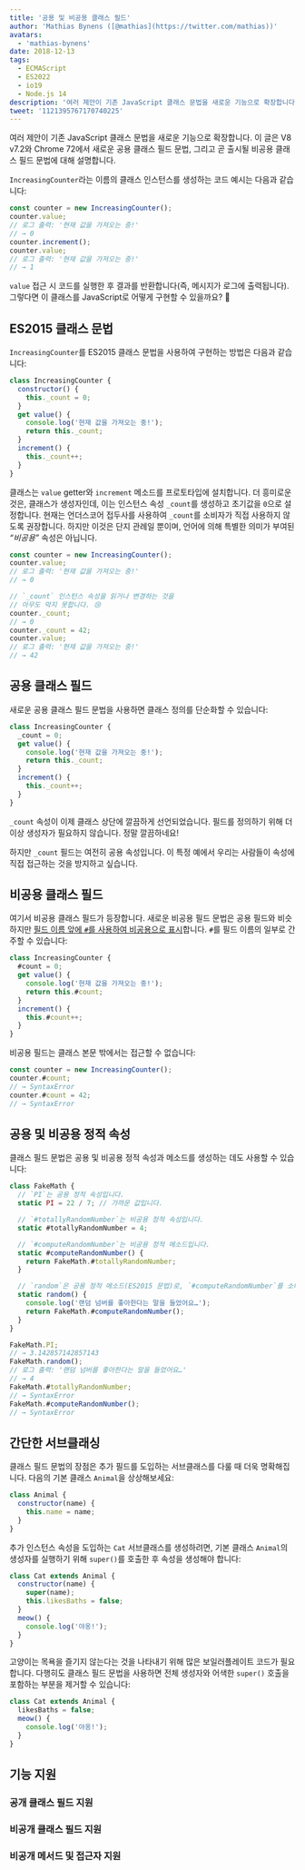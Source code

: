 ```yaml
---
title: '공용 및 비공용 클래스 필드'
author: 'Mathias Bynens ([@mathias](https://twitter.com/mathias))'
avatars:
  - 'mathias-bynens'
date: 2018-12-13
tags:
  - ECMAScript
  - ES2022
  - io19
  - Node.js 14
description: '여러 제안이 기존 JavaScript 클래스 문법을 새로운 기능으로 확장합니다. 이 글은 V8 v7.2와 Chrome 72에서 새로운 공용 클래스 필드 문법, 그리고 곧 출시될 비공용 클래스 필드 문법에 대해 설명합니다.'
tweet: '1121395767170740225'
---
```

여러 제안이 기존 JavaScript 클래스 문법을 새로운 기능으로 확장합니다. 이 글은 V8 v7.2와 Chrome 72에서 새로운 공용 클래스 필드 문법, 그리고 곧 출시될 비공용 클래스 필드 문법에 대해 설명합니다.

`IncreasingCounter`라는 이름의 클래스 인스턴스를 생성하는 코드 예시는 다음과 같습니다:

```js
const counter = new IncreasingCounter();
counter.value;
// 로그 출력: '현재 값을 가져오는 중!'
// → 0
counter.increment();
counter.value;
// 로그 출력: '현재 값을 가져오는 중!'
// → 1
```

`value` 접근 시 코드를 실행한 후 결과를 반환합니다(즉, 메시지가 로그에 출력됩니다). 그렇다면 이 클래스를 JavaScript로 어떻게 구현할 수 있을까요? 🤔

## ES2015 클래스 문법

`IncreasingCounter`를 ES2015 클래스 문법을 사용하여 구현하는 방법은 다음과 같습니다:

```js
class IncreasingCounter {
  constructor() {
    this._count = 0;
  }
  get value() {
    console.log('현재 값을 가져오는 중!');
    return this._count;
  }
  increment() {
    this._count++;
  }
}
```

클래스는 `value` getter와 `increment` 메소드를 프로토타입에 설치합니다. 더 흥미로운 것은, 클래스가 생성자인데, 이는 인스턴스 속성 `_count`를 생성하고 초기값을 `0`으로 설정합니다. 현재는 언더스코어 접두사를 사용하여 `_count`를 소비자가 직접 사용하지 않도록 권장합니다. 하지만 이것은 단지 관례일 뿐이며, 언어에 의해 특별한 의미가 부여된 _“비공용”_ 속성은 아닙니다.

<!--truncate-->
```js
const counter = new IncreasingCounter();
counter.value;
// 로그 출력: '현재 값을 가져오는 중!'
// → 0

// `_count` 인스턴스 속성을 읽거나 변경하는 것을
// 아무도 막지 못합니다. 😢
counter._count;
// → 0
counter._count = 42;
counter.value;
// 로그 출력: '현재 값을 가져오는 중!'
// → 42
```

## 공용 클래스 필드

새로운 공용 클래스 필드 문법을 사용하면 클래스 정의를 단순화할 수 있습니다:

```js
class IncreasingCounter {
  _count = 0;
  get value() {
    console.log('현재 값을 가져오는 중!');
    return this._count;
  }
  increment() {
    this._count++;
  }
}
```

`_count` 속성이 이제 클래스 상단에 깔끔하게 선언되었습니다. 필드를 정의하기 위해 더 이상 생성자가 필요하지 않습니다. 정말 깔끔하네요!

하지만 `_count` 필드는 여전히 공용 속성입니다. 이 특정 예에서 우리는 사람들이 속성에 직접 접근하는 것을 방지하고 싶습니다.

## 비공용 클래스 필드

여기서 비공용 클래스 필드가 등장합니다. 새로운 비공용 필드 문법은 공용 필드와 비슷하지만 [필드 이름 앞에 `#`를 사용하여 비공용으로 표시](https://github.com/tc39/proposal-class-fields/blob/master/PRIVATE_SYNTAX_FAQ.md)합니다. `#`를 필드 이름의 일부로 간주할 수 있습니다:

```js
class IncreasingCounter {
  #count = 0;
  get value() {
    console.log('현재 값을 가져오는 중!');
    return this.#count;
  }
  increment() {
    this.#count++;
  }
}
```

비공용 필드는 클래스 본문 밖에서는 접근할 수 없습니다:

```js
const counter = new IncreasingCounter();
counter.#count;
// → SyntaxError
counter.#count = 42;
// → SyntaxError
```

## 공용 및 비공용 정적 속성

클래스 필드 문법은 공용 및 비공용 정적 속성과 메소드를 생성하는 데도 사용할 수 있습니다:

```js
class FakeMath {
  // `PI`는 공용 정적 속성입니다.
  static PI = 22 / 7; // 가까운 값입니다.

  // `#totallyRandomNumber`는 비공용 정적 속성입니다.
  static #totallyRandomNumber = 4;

  // `#computeRandomNumber`는 비공용 정적 메소드입니다.
  static #computeRandomNumber() {
    return FakeMath.#totallyRandomNumber;
  }

  // `random`은 공용 정적 메소드(ES2015 문법)로, `#computeRandomNumber`를 소비합니다.
  static random() {
    console.log('랜덤 넘버를 좋아한다는 말을 들었어요…');
    return FakeMath.#computeRandomNumber();
  }
}

FakeMath.PI;
// → 3.142857142857143
FakeMath.random();
// 로그 출력: '랜덤 넘버를 좋아한다는 말을 들었어요…'
// → 4
FakeMath.#totallyRandomNumber;
// → SyntaxError
FakeMath.#computeRandomNumber();
// → SyntaxError
```

## 간단한 서브클래싱

클래스 필드 문법의 장점은 추가 필드를 도입하는 서브클래스를 다룰 때 더욱 명확해집니다. 다음의 기본 클래스 `Animal`을 상상해보세요:

```js
class Animal {
  constructor(name) {
    this.name = name;
  }
}
```

추가 인스턴스 속성을 도입하는 `Cat` 서브클래스를 생성하려면, 기본 클래스 `Animal`의 생성자를 실행하기 위해 `super()`를 호출한 후 속성을 생성해야 합니다:

```js
class Cat extends Animal {
  constructor(name) {
    super(name);
    this.likesBaths = false;
  }
  meow() {
    console.log('야옹!');
  }
}
```

고양이는 목욕을 즐기지 않는다는 것을 나타내기 위해 많은 보일러플레이트 코드가 필요합니다. 다행히도 클래스 필드 문법을 사용하면 전체 생성자와 어색한 `super()` 호출을 포함하는 부분을 제거할 수 있습니다:

```js
class Cat extends Animal {
  likesBaths = false;
  meow() {
    console.log('야옹!');
  }
}
```

## 기능 지원

### 공개 클래스 필드 지원

<feature-support chrome="72 /blog/v8-release-72#public-class-fields"
                 firefox="yes https://developer.mozilla.org/en-US/docs/Mozilla/Firefox/Releases/69#JavaScript"
                 safari="yes https://bugs.webkit.org/show_bug.cgi?id=174212"
                 nodejs="12 https://twitter.com/mathias/status/1120700101637353473"
                 babel="yes https://babeljs.io/docs/en/babel-plugin-proposal-class-properties"></feature-support>

### 비공개 클래스 필드 지원

<feature-support chrome="74 /blog/v8-release-74#private-class-fields"
                 firefox="90 https://spidermonkey.dev/blog/2021/05/03/private-fields-ship.html"
                 safari="yes"
                 nodejs="12 https://twitter.com/mathias/status/1120700101637353473"
                 babel="yes https://babeljs.io/docs/en/babel-plugin-proposal-class-properties"></feature-support>

### 비공개 메서드 및 접근자 지원

<feature-support chrome="84 /blog/v8-release-84#private-methods-and-accessors"
                 firefox="90 https://spidermonkey.dev/blog/2021/05/03/private-fields-ship.html"
                 safari="yes https://webkit.org/blog/11989/new-webkit-features-in-safari-15/"
                 nodejs="14.6.0"
                 babel="yes https://babeljs.io/docs/en/babel-plugin-proposal-private-methods"></feature-support>
